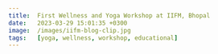 ```yaml
---
title:  First Wellness and Yoga Workshop at IIFM, Bhopal  
date:   2023-03-29 15:01:35 +0300  
image:  /images/iifm-blog-clip.jpg  
tags:   [yoga, wellness, workshop, educational]
---
```

